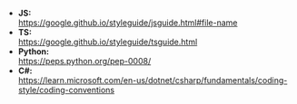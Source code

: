 - **JS:**\
  https://google.github.io/styleguide/jsguide.html#file-name
- **TS:**\
  https://google.github.io/styleguide/tsguide.html
- **Python:**\
  https://peps.python.org/pep-0008/
- **C#:**\
  https://learn.microsoft.com/en-us/dotnet/csharp/fundamentals/coding-style/coding-conventions
